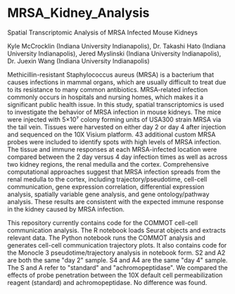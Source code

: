 # MRSA_Kidney_Analysis
Spatial Transcriptomic Analysis of MRSA Infected Mouse Kidneys

Kyle McCrocklin (Indiana University Indianapolis), Dr. Takashi Hato (Indiana University Indianapolis), Jered Myslinski (Indiana University Indianapolis), Dr. Juexin Wang (Indiana University Indianapolis)

Methicillin-resistant Staphylococcus aureus (MRSA) is a bacterium that causes infections in mammal organs, which are usually difficult to treat due to its resistance to many common antibiotics. MRSA-related infection commonly occurs in hospitals and nursing homes, which makes it a significant public health issue. In this study, spatial transcriptomics is used to investigate the behavior of MRSA infection in mouse kidneys. The mice were injected with 5×10⁷ colony forming units of USA300 strain MRSA via the tail vein. Tissues were harvested on either day 2 or day 4 after injection and sequenced on the 10X Visium platform. 43 additional custom MRSA probes were included to identify spots with high levels of MRSA infection. The tissue and immune responses at each MRSA-infected location were compared between the 2 day versus 4 day infection times as well as across two kidney regions, the renal medulla and the cortex. Comprehensive computational approaches suggest that MRSA infection spreads from the renal medulla to the cortex, including trajectory/pseudotime, cell-cell communication, gene expression correlation, differential expression analysis, spatially variable gene analysis, and gene ontology/pathway analysis. These results are consistent with the expected immune response in the kidney caused by MRSA infection. 

This repository currently contains code for the COMMOT cell-cell communication analysis. The R notebook loads Seurat objects and extracts relevant data. The Python notebook runs the COMMOT analysis and generates cell-cell communication trajectory plots. It also contains code for the Monocle 3 pseudotime/trajectory analysis in notebook form.
S2 and A2 are both the same "day 2" sample. S4 and A4 are the same "day 4" sample.
The S and A refer to "standard" and "achromopeptidase". We compared the effects of probe penetration between the 10X default cell permeabilization reagent (standard) and achromopeptidase. No difference was found.
